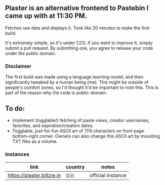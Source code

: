 ## Plaster is an alternative frontend to Pastebin I came up with at 11:30 PM.
Fetches raw data and displays it. Took like 20 minutes to make the first build.

It's extremely simple, so it's under CC0. If you want to improve it, simply submit a pull request. By submitting one, you agree to release your code under the public domain.

### Disclaimer
The first build was made using a language learning model, and then significantly tweaked by a human being (me). This might be outside of people's comfort zones, so I'd thought it'd be important to note this. This is part of the reason why the code is public-domain.
## To do:
* Implement (togglable!) fetching of paste views, creator usernames, favorites, and expiration/creation dates.
* Togglable, just-for-fun ASCII art of TFA characters on front page bottom-right corner. Owners can also change this ASCII art by mounting TXT files as a volume.
### Instances
| link                      | country | notes             |
|---------------------------|---------|-------------------|
| https://plaster.blitzw.in | 🇩🇰      | official instance |

